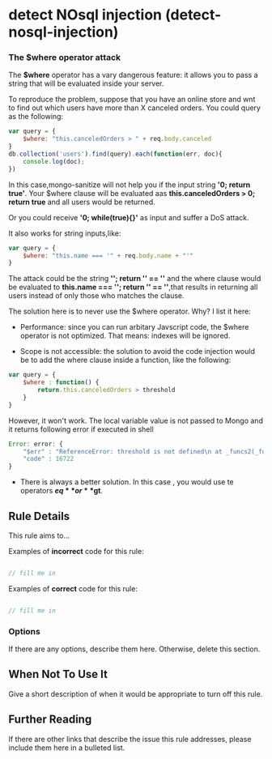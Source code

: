 # detect NOsql injection (detect-nosql-injection)
### The $where operator attack
The **$where** operator has a vary dangerous feature: it allows you to pass a string that will be evaluated inside your server.

To reproduce the problem, suppose that you have an online store and wnt to find out which users have more than X canceled orders.
You could query as the following:
```javascript
var query = {
    $where: "this.canceledOrders > " + req.body.canceled
}
db.collection('users').find(query).each(function(err, doc){
    console.log(doc);
})
```

In this case,mongo-sanitize will not help you if the input string **'0; return true'**.
Your $where clause will be evaluated aas **this.canceledOrders > 0; return true** and all users would be returned.

Or you could receive **'0; while(true){}'** as input and suffer a DoS attack.

It also works for string inputs,like:
```javascript
var query = {
    $where: "this.name === '" + req.body.name + "'"
}
```

The attack could be the string **'\'; return \'\' == \''** and the where clause would be evaluated to **this.name === ''; return '' == ''**,that results in returning all users instead of only those who matches the clause.

The solution here is to never use the $where operator.
Why? I list it here:

* Performance: since you can run arbitary Javscript code, the $where operator is not optimized. That means: indexes will be ignored.

* Scope is not accessible: the solution to avoid the code injection would be to add the where clause inside a function, like the following:

```javascript
var query = {
    $where : function() {
        return.this.canceledOrders > threshold
    }
}
```

However, it won't work.
The local variable value is not passed to Mongo and it returns following error if executed in shell

```javascript
Error: error: {
    "$err" : "ReferenceError: threshold is not defined\n at _funcs2(_funcs2:1:45) near 's.canceledOrders > threshold }'",
    "code" : 16722
}
```

* There is always a better solution. In this case , you would use te operators **$eq** or **$gt**.


## Rule Details

This rule aims to...

Examples of **incorrect** code for this rule:

```js

// fill me in

```

Examples of **correct** code for this rule:

```js

// fill me in

```

### Options

If there are any options, describe them here. Otherwise, delete this section.

## When Not To Use It

Give a short description of when it would be appropriate to turn off this rule.

## Further Reading

If there are other links that describe the issue this rule addresses, please include them here in a bulleted list.
